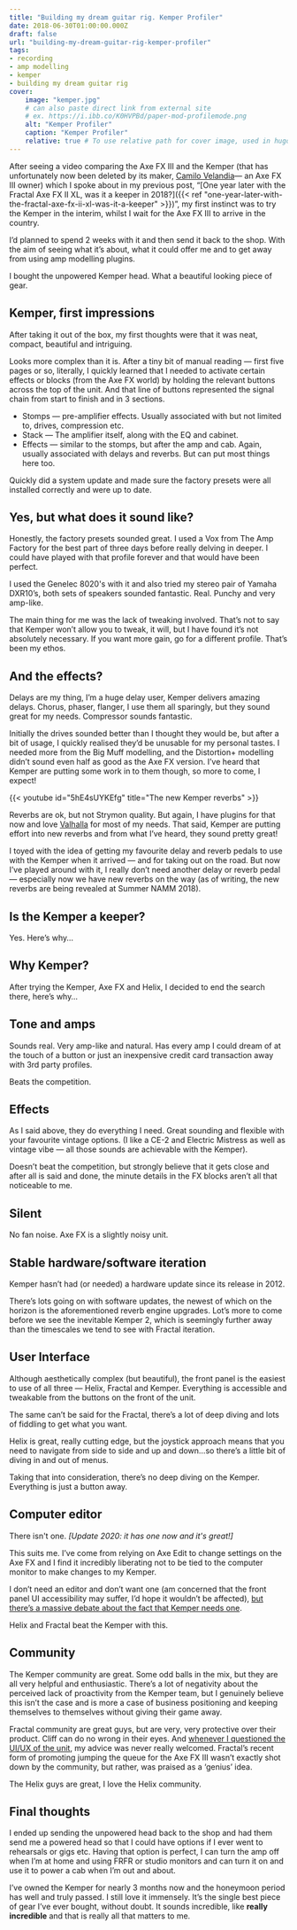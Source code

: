 ```yaml
---
title: "Building my dream guitar rig. Kemper Profiler"
date: 2018-06-30T01:00:00.000Z
draft: false
url: "building-my-dream-guitar-rig-kemper-profiler"
tags:
- recording
- amp modelling
- kemper
- building my dream guitar rig
cover:
    image: "kemper.jpg"
    # can also paste direct link from external site
    # ex. https://i.ibb.co/K0HVPBd/paper-mod-profilemode.png
    alt: "Kemper Profiler"
    caption: "Kemper Profiler"
    relative: true # To use relative path for cover image, used in hugo Page-bundles
---
```


After seeing a video comparing the Axe FX III and the Kemper (that has unfortunately now been deleted by its maker, [Camilo Velandia](https://www.youtube.com/user/camilovelandiamusic)— an Axe FX III owner) which I spoke about in my previous post, “[One year later with the Fractal Axe FX II XL, was it a keeper in 2018?]({{< ref "one-year-later-with-the-fractal-axe-fx-ii-xl-was-it-a-keeper" >}})”, my first instinct was to try the Kemper in the interim, whilst I wait for the Axe FX III to arrive in the country.

I’d planned to spend 2 weeks with it and then send it back to the shop. With the aim of seeing what it’s about, what it could offer me and to get away from using amp modelling plugins.

I bought the unpowered Kemper head. What a beautiful looking piece of gear.

## Kemper, first impressions

After taking it out of the box, my first thoughts were that it was neat, compact, beautiful and intriguing.

Looks more complex than it is. After a tiny bit of manual reading — first five pages or so, literally, I quickly learned that I needed to activate certain effects or blocks (from the Axe FX world) by holding the relevant buttons across the top of the unit. And that line of buttons represented the signal chain from start to finish and in 3 sections.

- Stomps — pre-amplifier effects. Usually associated with but not limited to, drives, compression etc.
- Stack — The amplifier itself, along with the EQ and cabinet.
- Effects — similar to the stomps, but after the amp and cab. Again, usually associated with delays and reverbs. But can put most things here too.

Quickly did a system update and made sure the factory presets were all installed correctly and were up to date.

## Yes, but what does it sound like?

Honestly, the factory presets sounded great. I used a Vox from The Amp Factory for the best part of three days before really delving in deeper. I could have played with that profile forever and that would have been perfect.

I used the Genelec 8020's with it and also tried my stereo pair of Yamaha DXR10’s, both sets of speakers sounded fantastic. Real. Punchy and very amp-like.

The main thing for me was the lack of tweaking involved. That’s not to say that Kemper won’t allow you to tweak, it will, but I have found it’s not absolutely necessary. If you want more gain, go for a different profile. That’s been my ethos.

## And the effects?

Delays are my thing, I’m a huge delay user, Kemper delivers amazing delays. Chorus, phaser, flanger, I use them all sparingly, but they sound great for my needs. Compressor sounds fantastic.

Initially the drives sounded better than I thought they would be, but after a bit of usage, I quickly realised they’d be unusable for my personal tastes. I needed more from the Big Muff modelling, and the Distortion+ modelling didn’t sound even half as good as the Axe FX version. I’ve heard that Kemper are putting some work in to them though, so more to come, I expect!

{{< youtube id="5hE4sUYKEfg" title="The new Kemper reverbs" >}}

Reverbs are ok, but not Strymon quality. But again, I have plugins for that now and love [Valhalla](https://valhalladsp.com/) for most of my needs. That said, Kemper are putting effort into new reverbs and from what I’ve heard, they sound pretty great!

I toyed with the idea of getting my favourite delay and reverb pedals to use with the Kemper when it arrived — and for taking out on the road. But now I’ve played around with it, I really don’t need another delay or reverb pedal — especially now we have new reverbs on the way (as of writing, the new reverbs are being revealed at Summer NAMM 2018).

## Is the Kemper a keeper?

Yes. Here’s why…

## Why Kemper?

After trying the Kemper, Axe FX and Helix, I decided to end the search there, here’s why…

## Tone and amps

Sounds real. Very amp-like and natural. Has every amp I could dream of at the touch of a button or just an inexpensive credit card transaction away with 3rd party profiles.

Beats the competition.

## Effects

As I said above, they do everything I need. Great sounding and flexible with your favourite vintage options. (I like a CE-2 and Electric Mistress as well as vintage vibe — all those sounds are achievable with the Kemper).

Doesn’t beat the competition, but strongly believe that it gets close and after all is said and done, the minute details in the FX blocks aren’t all that noticeable to me.

## Silent

No fan noise. Axe FX is a slightly noisy unit.

## Stable hardware/software iteration

Kemper hasn’t had (or needed) a hardware update since its release in 2012.

There’s lots going on with software updates, the newest of which on the horizon is the aforementioned reverb engine upgrades. Lot’s more to come before we see the inevitable Kemper 2, which is seemingly further away than the timescales we tend to see with Fractal iteration.

## User Interface

Although aesthetically complex (but beautiful), the front panel is the easiest to use of all three — Helix, Fractal and Kemper. Everything is accessible and tweakable from the buttons on the front of the unit.

The same can’t be said for the Fractal, there’s a lot of deep diving and lots of fiddling to get what you want.

Helix is great, really cutting edge, but the joystick approach means that you need to navigate from side to side and up and down…so there’s a little bit of diving in and out of menus.

Taking that into consideration, there’s no deep diving on the Kemper. Everything is just a button away.

## Computer editor

There isn't one. *[Update 2020: it has one now and it's great!]*

This suits me. I’ve come from relying on Axe Edit to change settings on the Axe FX and I find it incredibly liberating not to be tied to the computer monitor to make changes to my Kemper.

I don’t need an editor and don’t want one (am concerned that the front panel UI accessibility may suffer, I’d hope it wouldn’t be affected), [but there’s a massive debate about the fact that Kemper needs one](https://www.kemper-amps.com/forum/index.php/Thread/19698-Can-we-please-get-some-kind-of-Kemper-Editor-Software-for-your-computer/).

Helix and Fractal beat the Kemper with this.

## Community

The Kemper community are great. Some odd balls in the mix, but they are all very helpful and enthusiastic. There’s a lot of negativity about the perceived lack of proactivity from the Kemper team, but I genuinely believe this isn’t the case and is more a case of business positioning and keeping themselves to themselves without giving their game away.

Fractal community are great guys, but are very, very protective over their product. Cliff can do no wrong in their eyes. And [whenever I questioned the UI/UX of the unit](https://forum.fractalaudio.com/threads/i-love-mini-tuners.136409/page-2#post-1617498), my advice was never really welcomed. Fractal’s recent form of promoting jumping the queue for the Axe FX III wasn’t exactly shot down by the community, but rather, was praised as a ‘genius’ idea.

The Helix guys are great, I love the Helix community.

## Final thoughts

I ended up sending the unpowered head back to the shop and had them send me a powered head so that I could have options if I ever went to rehearsals or gigs etc. Having that option is perfect, I can turn the amp off when I’m at home and using FRFR or studio monitors and can turn it on and use it to power a cab when I’m out and about.

I’ve owned the Kemper for nearly 3 months now and the honeymoon period has well and truly passed. I still love it immensely. It’s the single best piece of gear I’ve ever bought, without doubt. It sounds incredible, like **really incredible** and that is really all that matters to me.
